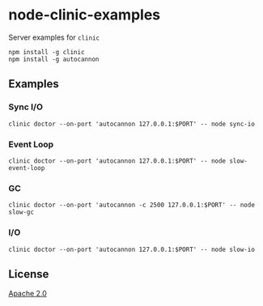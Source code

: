 # node-clinic-examples

Server examples for `clinic`

```
npm install -g clinic
npm install -g autocannon
```

## Examples

### Sync I/O

```
clinic doctor --on-port 'autocannon 127.0.0.1:$PORT' -- node sync-io
```

### Event Loop

```
clinic doctor --on-port 'autocannon 127.0.0.1:$PORT' -- node slow-event-loop
```

### GC

```
clinic doctor --on-port 'autocannon -c 2500 127.0.0.1:$PORT' -- node slow-gc
```

### I/O

```
clinic doctor --on-port 'autocannon 127.0.0.1:$PORT' -- node slow-io
```

## License

[Apache 2.0](<https://tldrlegal.com/license/apache-license-2.0-(apache-2.0)>)
